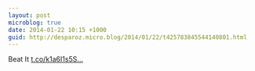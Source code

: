 ```yaml
---
layout: post
microblog: true
date: 2014-01-22 10:15 +1000
guid: http://desparoz.micro.blog/2014/01/22/t425783845544140801.html
---
```

Beat It [t.co/k1a6I1s5S...](http://t.co/k1a6I1s5Sl)
